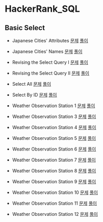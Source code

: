 # HackerRank_SQL
## Basic Select
- Japanese Cities' Attributes
[문제](https://www.hackerrank.com/challenges/japanese-cities-attributes/problem?isFullScreen=true)
[풀이](https://github.com/Ju0s/HackerRank_SQL/blob/main/Japanese%20Cities'%20Attributes.sql)

- Japanese Cities' Names
[문제](https://www.hackerrank.com/challenges/japanese-cities-name/problem?isFullScreen=true)
[풀이](https://github.com/Ju0s/HackerRank_SQL/blob/main/Japanese%20Cities'%20Names.sql)

- Revising the Select Query I
[문제](https://www.hackerrank.com/challenges/revising-the-select-query/problem?isFullScreen=true)
[풀이](https://github.com/Ju0s/HackerRank_SQL/blob/main/Revising%20the%20Select%20Query%20I.sql)

- Revising the Select Query II
[문제](https://www.hackerrank.com/challenges/revising-the-select-query-2/problem?isFullScreen=true)
[풀이](https://github.com/Ju0s/HackerRank_SQL/blob/main/Revising%20the%20Select%20Query%20II.sql)

- Select All
[문제](https://www.hackerrank.com/challenges/select-all-sql/problem?isFullScreen=true)
[풀이](https://github.com/Ju0s/HackerRank_SQL/blob/main/Select%20All.sql)

- Select By ID
[문제](https://www.hackerrank.com/challenges/select-by-id/problem?isFullScreen=true)
[풀이](https://github.com/Ju0s/HackerRank_SQL/blob/main/Select%20By%20ID.sql)

- Weather Observation Station 1
[문제](https://www.hackerrank.com/challenges/weather-observation-station-1/problem?isFullScreen=true)
[풀이](https://github.com/Ju0s/HackerRank_SQL/blob/main/Weather%20Observation%20Station%201.sql)

- Weather Observation Station 3
[문제](https://www.hackerrank.com/challenges/weather-observation-station-3/problem?isFullScreen=true)
[풀이](https://github.com/Ju0s/HackerRank_SQL/blob/main/Weather%20Observation%20Station%203.sql)

- Weather Observation Station 4
[문제](https://www.hackerrank.com/challenges/weather-observation-station-4/problem?isFullScreen=true)
[풀이](https://github.com/Ju0s/HackerRank_SQL/blob/main/Weather%20Observation%20Station%204.sql)

- Weather Observation Station 5
[문제](https://www.hackerrank.com/challenges/weather-observation-station-5/problem?isFullScreen=true)
[풀이](https://github.com/Ju0s/HackerRank_SQL/blob/main/Weather%20Observation%20Station%205.sql)

- Weather Observation Station 6
[문제](https://www.hackerrank.com/challenges/weather-observation-station-6/problem?isFullScreen=true)
[풀이](https://github.com/Ju0s/HackerRank_SQL/blob/main/Weather%20Observation%20Station%206.sql)

- Weather Observation Station 7
[문제](https://www.hackerrank.com/challenges/weather-observation-station-7/problem?isFullScreen=true)
[풀이](https://github.com/Ju0s/HackerRank_SQL/blob/main/Weather%20Observation%20Station%207.sql)

- Weather Observation Station 8
[문제](https://www.hackerrank.com/challenges/weather-observation-station-8/problem?isFullScreen=true)
[풀이](https://github.com/Ju0s/HackerRank_SQL/blob/main/Weather%20Observation%20Station%208.sql)

- Weather Observation Station 9
[문제](https://www.hackerrank.com/challenges/weather-observation-station-9/problem?isFullScreen=true)
[풀이](https://github.com/Ju0s/HackerRank_SQL/blob/main/Weather%20Observation%20Station%209.sql)

- Weather Observation Station 10
[문제](https://www.hackerrank.com/challenges/weather-observation-station-10/problem?isFullScreen=true)
[풀이](https://github.com/Ju0s/HackerRank_SQL/blob/main/Weather%20Observation%20Station%2010.sql)

- Weather Observation Station 11
[문제](https://www.hackerrank.com/challenges/weather-observation-station-11/problem?isFullScreen=true)
[풀이](https://github.com/Ju0s/HackerRank_SQL/blob/main/Weather%20Observation%20Station%2011.sql)

- Weather Observation Station 12
[문제](https://www.hackerrank.com/challenges/weather-observation-station-12/problem?isFullScreen=true)
[풀이](https://github.com/Ju0s/HackerRank_SQL/blob/main/Weather%20Observation%20Station%2012.sql)
